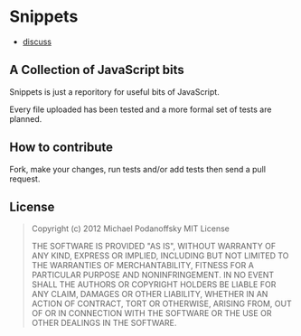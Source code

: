 Snippets
=====
* [discuss](mailto:mike@databindjs.org)


A Collection of JavaScript bits
-----------------
Snippets is just a reporitory for useful bits of JavaScript. 

Every file uploaded has been tested and a more formal set of tests are planned.



How to contribute
-----------------
Fork, make your changes, run tests and/or add tests then send a pull request.



License
-------

> Copyright (c) 2012 Michael Podanoffsky
> MIT License
> 
>  THE SOFTWARE IS PROVIDED "AS IS",
> WITHOUT WARRANTY OF ANY KIND,  EXPRESS
> OR IMPLIED, INCLUDING BUT NOT LIMITED
> TO THE WARRANTIES  OF MERCHANTABILITY,
> FITNESS FOR A PARTICULAR PURPOSE AND 
> NONINFRINGEMENT. IN NO EVENT SHALL THE
> AUTHORS OR COPYRIGHT  HOLDERS BE
> LIABLE FOR ANY CLAIM, DAMAGES OR OTHER
> LIABILITY,  WHETHER IN AN ACTION OF
> CONTRACT, TORT OR OTHERWISE, ARISING 
> FROM, OUT OF OR IN CONNECTION WITH THE
> SOFTWARE OR THE USE OR  OTHER DEALINGS
> IN THE SOFTWARE.

